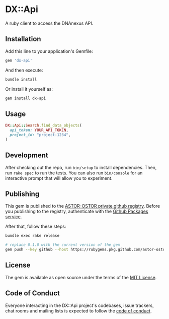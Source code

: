 # DX::Api

A ruby client to access the DNAnexus API.

## Installation

Add this line to your application's Gemfile:

```ruby
gem 'dx-api'
```

And then execute:

```bash
bundle install
```

Or install it yourself as:

```bash
gem install dx-api
```

## Usage

```ruby
DX::Api::Search.find_data_objects(
  api_token: YOUR_API_TOKEN,
  project_id: "project-1234",
)
```

## Development

After checking out the repo, run `bin/setup` to install dependencies. Then, run `rake spec` to run the tests. You can also run `bin/console` for an interactive prompt that will allow you to experiment.

## Publishing

This gem is published to the [ASTOR-OSTOR private github registry](https://github.com/astor-ostor). Before you publishing to the registry, authenticate with the [Github Packages service](https://docs.github.com/en/packages/using-github-packages-with-your-projects-ecosystem/configuring-rubygems-for-use-with-github-packages#authenticating-to-github-packages).

After that, follow these steps:

```bash
bundle exec rake release

# replace 0.1.0 with the current version of the gem
gem push --key github --host https://rubygems.pkg.github.com/astor-ostor pkg/dx-api-0.1.0.gem
```

## License

The gem is available as open source under the terms of the [MIT License](https://opensource.org/licenses/MIT).

## Code of Conduct

Everyone interacting in the DX::Api project's codebases, issue trackers, chat rooms and mailing lists is expected to follow the [code of conduct](https://github.com/[USERNAME]/dx-api/blob/main/CODE_OF_CONDUCT.md).
